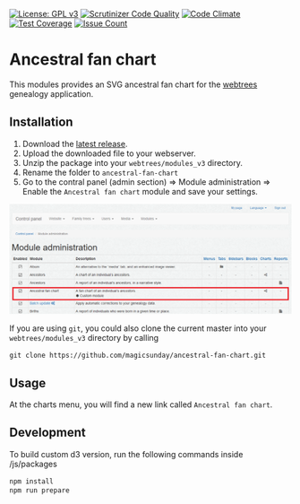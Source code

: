 [![License: GPL v3](https://img.shields.io/badge/License-GPL%20v3-blue.svg)](http://www.gnu.org/licenses/gpl-3.0)
[![Scrutinizer Code Quality](https://scrutinizer-ci.com/g/magicsunday/ancestral-fan-chart/badges/quality-score.png?b=master)](https://scrutinizer-ci.com/g/magicsunday/ancestral-fan-chart/?branch=master)
[![Code Climate](https://codeclimate.com/github/magicsunday/ancestral-fan-chart/badges/gpa.svg)](https://codeclimate.com/github/magicsunday/ancestral-fan-chart)
[![Test Coverage](https://codeclimate.com/github/magicsunday/ancestral-fan-chart/badges/coverage.svg)](https://codeclimate.com/github/magicsunday/ancestral-fan-chart/coverage)
[![Issue Count](https://codeclimate.com/github/magicsunday/ancestral-fan-chart/badges/issue_count.svg)](https://codeclimate.com/github/magicsunday/ancestral-fan-chart)

# Ancestral fan chart
This modules provides an SVG ancestral fan chart for the [webtrees](https://www.webtrees.net) genealogy application.

## Installation
1. Download the [latest release](https://github.com/magicsunday/ancestral-fan-chart/releases/latest).
2. Upload the downloaded file to your webserver.
3. Unzip the package into your `webtrees/modules_v3` directory.
4. Rename the folder to `ancestral-fan-chart`
5. Go to the contral panel (admin section) => Module administration => Enable the `Ancestral fan chart` module and save your settings.

![Control panel - Module administration](/assets/control-panel-modules.png)

If you are using ``git``, you could also clone the current master into your `webtrees/modules_v3` directory by calling

    git clone https://github.com/magicsunday/ancestral-fan-chart.git

## Usage
At the charts menu, you will find a new link called `Ancestral fan chart`.

## Development

To build custom d3 version, run the following commands inside /js/packages

    npm install
    npm run prepare
